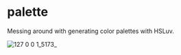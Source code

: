 # palette

Messing around with generating color palettes with HSLuv.

![127 0 0 1_5173_](https://user-images.githubusercontent.com/1939257/189555531-7f84eebd-76bf-4c96-9a7a-1638c52879e6.png)
